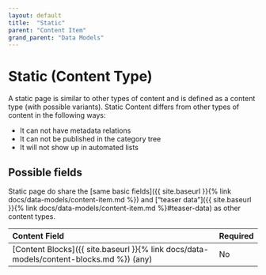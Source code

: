 ```yaml
---
layout: default
title:  "Static"
parent: "Content Item"
grand_parent: "Data Models"
---
```


# Static (Content Type)

A static page is similar to other types of content and is defined as a content type (with possible variants). Static Content differs from other types of content in the following ways:

* It can not have metadata relations
* It can not be published in the category tree
* It will not show up in automated lists

## Possible fields

Static page do share the [same basic fields]({{ site.baseurl }}{% link docs/data-models/content-item.md %}) and [“teaser data”]({{ site.baseurl }}{% link docs/data-models/content-item.md %}#teaser-data) as other content types.

| Content Field                                   | Required |
|:------------------------------------------------|:---------|
| [Content Blocks]({{ site.baseurl }}{% link docs/data-models/content-blocks.md %}) (any) | No       |
